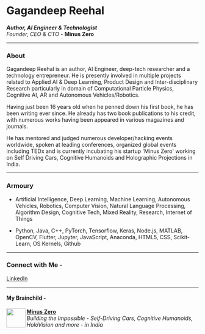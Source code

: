 # Gagandeep Reehal
*__Author, AI Engineer & Technologist__ \
Founder, CEO & CTO -* **Minus Zero**
____
### About

Gagandeep Reehal is an author, AI Engineer, deep-tech researcher and a technology entrepreneur. He is presently involved in multiple projects related to Applied AI & Deep Learning, Product Design and Inter-disciplinary Research particularly in domain of Computational Particle Physics, Cognitive AI, AR and Autonomous Vehicles/Robotics.

Having just been 16 years old when he penned down his first book, he has been writing ever since. He already has two book publications to his credit, with numerous works having been appeared in various magazines and journals.

He has mentored and judged numerous developer/hacking events worldwide, spoken at leading conferences, organized global events including TEDx and is currently incubating his startup 'Minus Zero' working on Self Driving Cars, Cognitive Humanoids and Holographic Projections in India. 

___


### Armoury

- Artificial Intelligence, Deep Learning, Machine Learning, Autonomous Vehicles, Robotics, Computer Vision, Natural Language Processing, Algorithm Design, Cognitive Tech, Mixed Reality, Research, Internet of Things

- Python, Java, C++, PyTorch, Tensorflow, Keras, Node.js, MATLAB, OpenCV, Flutter, Jupyter, JavaScript, Anaconda, HTML5, CSS, Scikit-Learn, OS Kernels, Github

____
### Connect with Me -

[LinkedIn](https://www.linkedin.com/in/gagandeepreehal/)

___
#### My Brainchild -
<p> <img align="left" src="https://avatars3.githubusercontent.com/u/70444900?s=180&v=4" width="50" height="50" />
  <b> <a href="https://minuszero.in"> Minus Zero </a> </b> <br>
  <i> Building the Impossible - Self-Driving Cars, Cognitive Humanoids, HoloVision and more - in India </i> </p>

